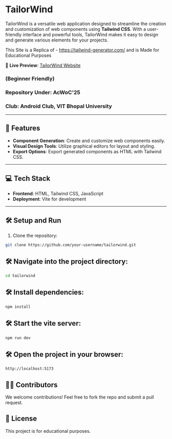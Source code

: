 # TailorWind

TailorWind is a versatile web application designed to streamline the creation and customization of web components using **Tailwind CSS**. With a user-friendly interface and powerful tools, TailorWind makes it easy to design and generate various elements for your projects.

This Site is a Replica of - https://tailwind-generator.com/ and is Made for Educational Purposes

🔗 **Live Preview**: [TailorWind Website](https://tailorwind-generator.vercel.app/)

### (Beginner Friendly)  
### **Repository Under**: AcWoC'25  
### **Club**: Android Club, VIT Bhopal University  
---

## 🚀 Features  
- **Component Generation**: Create and customize web components easily.  
- **Visual Design Tools**: Utilize graphical editors for layout and styling.  
- **Export Options**: Export generated components as HTML with Tailwind CSS.

---

## 💻 Tech Stack  
- **Frontend**: HTML, Tailwind CSS, JavaScript  
- **Deployment**: Vite for development  

---

## 🛠️ Setup and Run  
1. Clone the repository:  
  ```bash  
  git clone https://github.com/your-username/tailorwind.git  
```

## 🛠️ Navigate into the project directory:
  ```bash  
  cd tailorwind  
```

## 🛠️ Install dependencies:
  ```bash  
  npm install
```

## 🛠️ Start the vite server:
  ```bash  
  npm run dev
```
## 🛠️ Open the project in your browser:
  ```bash  
  http://localhost:5173
```

## 🧑‍💻 Contributors
We welcome contributions! Feel free to fork the repo and submit a pull request.

## 📄 License

This project is for educational purposes.
